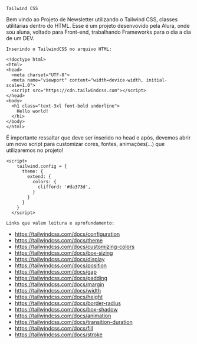     Tailwind CSS

Bem vindo ao Projeto de Newsletter utilizando o Tailwind CSS, classes utilitárias dentro do HTML. Esse é um projeto desenvovido pela Alura, onde sou aluna, voltado para Front-end, trabalhando Frameworks para o dia a dia de um DEV.

    Inserindo o TailwindCSS no arquivo HTML:
```
<!doctype html>
<html>
<head>
  <meta charset="UTF-8">
  <meta name="viewport" content="width=device-width, initial-scale=1.0">
  <script src="https://cdn.tailwindcss.com"></script>
</head>
<body>
  <h1 class="text-3xl font-bold underline">
    Hello world!
  </h1>
</body>
</html>
```
É importante ressaltar que deve ser inserido no head e após, devemos abrir um novo script para customizar cores, fontes, animações(...) que utilizaremos no projeto!
```
<script>
    tailwind.config = {
      theme: {
        extend: {
          colors: {
            clifford: '#da373d',
          }
        }
      }
    }
  </script>
  ```
  
    Links que valem leitura e aprofundamento:
  
  + https://tailwindcss.com/docs/configuration
  + https://tailwindcss.com/docs/theme
  + https://tailwindcss.com/docs/customizing-colors
  + https://tailwindcss.com/docs/box-sizing
  + https://tailwindcss.com/docs/display
  + https://tailwindcss.com/docs/position
  + https://tailwindcss.com/docs/gap
  + https://tailwindcss.com/docs/padding
  + https://tailwindcss.com/docs/margin
  + https://tailwindcss.com/docs/width
  + https://tailwindcss.com/docs/height
  + https://tailwindcss.com/docs/border-radius
  + https://tailwindcss.com/docs/box-shadow
  + https://tailwindcss.com/docs/animation
  + https://tailwindcss.com/docs/transition-duration
  + https://tailwindcss.com/docs/fill
  + https://tailwindcss.com/docs/stroke


